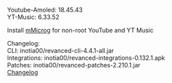 Youtube-Amoled: 18.45.43  
YT-Music: 6.33.52  

Install [mMicrog](https://github.com/kazimmt/mMicroG/releases) for non-root YouTube and YT Music  

Changelog:  
CLI: inotia00/revanced-cli-4.4.1-all.jar  
Integrations: inotia00/revanced-integrations-0.132.1.apk  
Patches: inotia00/revanced-patches-2.210.1.jar  
[Changelog](https://github.com/inotia00/revanced-patches/releases/tag/v2.210.1)  
